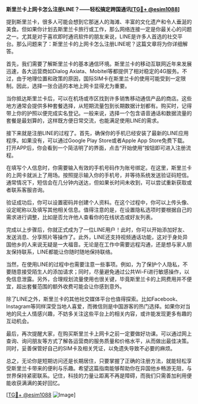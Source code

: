 **斯里兰卡上网卡怎么注册LINE？——轻松搞定跨国通讯[[TG💪+ @esim1088](https://t.me/s/esim1088)]**

提到斯里兰卡，很多人可能会想到它那迷人的海滩、丰富的文化遗产和令人垂涎的美食。但如果你计划去斯里兰卡旅行或工作，那么网络连接一定是你最关心的问题之一。尤其是对于喜欢即时通讯软件的朋友来说，LINE是许多人首选的社交平台。那么问题来了：斯里兰卡的上网卡怎么注册LINE呢？这篇文章将为你详细解答。

首先，我们需要了解斯里兰卡的基本通信环境。斯里兰卡的移动互联网近年来发展迅速，各大运营商如Dialog Axiata、Mobitel等都提供了相对稳定的4G服务。不过，由于地理位置和政策的原因，国际SIM卡在斯里兰卡的使用可能受到一定限制。因此，选择一张合适的本地上网卡显得尤为重要。

当你抵达斯里兰卡后，可以在机场或市区找到许多销售移动通信产品的商店。这些地方通常会提供多种套餐选择，从短期流量包到长期数据计划都有。购买时，记得带上你的护照以便完成实名登记。一般来说，选择一个包含语音通话和数据流量的套餐是最划算的，这样既方便日常交流，也能满足使用LINE的需求。

接下来就是注册LINE的过程了。首先，确保你的手机已经安装了最新的LINE应用程序。如果没有，可以通过Google Play Store或者Apple App Store免费下载。打开APP后，你会看到一个简洁明了的界面，点击“开始使用”按钮即可进入注册流程。

在填写个人信息时，你需要输入有效的手机号码作为账号绑定。在这里，斯里兰卡的上网卡就派上了用场。按照提示输入你的手机号，并等待系统发送验证码短信。通常情况下，短信会在几分钟内送达，但如果长时间未收到，可以尝试重新获取或者联系客服咨询。

验证成功后，你可以设置密码并创建个人资料。在这个过程中，你可以上传头像、设定昵称以及填写其他相关信息。值得注意的是，在设置隐私选项时要根据自己的需求进行调整，比如是否允许他人查看你的在线状态或好友列表。

完成以上步骤后，你就正式成为了一位LINE用户！此时，你可以开始添加好友、发送消息、分享照片等操作了。此外，LINE还支持视频通话功能，这对于身处异国他乡的人来说无疑是一大福音。无论是在工作中需要远程沟通，还是想与家人朋友保持联系，LINE都能让你随时随地保持联络。

当然，在使用LINE的过程中也需要注意一些事项。例如，为了保护个人隐私，不要随意接受陌生人的添加请求；同时，尽量避免通过公共Wi-Fi进行敏感操作，以免信息泄露。另外，合理规划流量使用也很关键，毕竟斯里兰卡的上网费用并不便宜，超出套餐范围的额外收费可能会让你感到意外。

除了LINE之外，斯里兰卡的其他社交媒体平台也值得探索。比如Facebook、Instagram等同样深受当地人喜爱，而微信则是中国游客的热门选择。如果你对当地的风土人情感兴趣，不妨多关注这些平台上的相关内容，或许能发现更多有趣的互动机会。

最后，再次提醒大家，在购买斯里兰卡上网卡之前一定要做好功课。可以通过网上查询、询问朋友等方式了解各运营商的服务质量和价格水平，从而做出最佳决策。同时，妥善保管好自己的SIM卡及相关凭证，以免遗失导致不必要的麻烦。

总之，无论你是短期访问还是长期居住，只要掌握了正确的注册方法，就能轻松享受斯里兰卡带来的便利与乐趣。希望这篇指南能够帮助你在异国他乡畅游无阻，与世界保持紧密联系。记住，科技的力量让距离不再是障碍，而我们只需善加利用便能收获满满的美好回忆。

[[TG💪+ @esim1088](https://t.me/s/esim1088) ![Image](https://i.postimg.cc/4NQfJmqS/Snipaste-2025-05-13-00-14-12.png)]